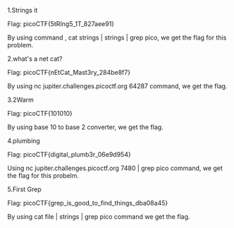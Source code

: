 1.Strings it

Flag: picoCTF{5tRIng5_1T_827aee91}

By using command , cat strings | strings | grep pico, we get the flag for this problem.




2.what's a net cat?

Flag: picoCTF{nEtCat_Mast3ry_284be8f7}

By using nc jupiter.challenges.picoctf.org 64287 command, we get the flag.




3.2Warm

Flag: picoCTF{101010}

By using base 10 to base 2 converter, we get the flag.




4.plumbing

Flag: picoCTF{digital_plumb3r_06e9d954}

Using nc jupiter.challenges.picoctf.org 7480 | grep pico command, we get the flag for this probelm.




5.First Grep

Flag: picoCTF{grep_is_good_to_find_things_dba08a45}

By using cat file | strings | grep pico command we get the flag.